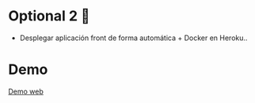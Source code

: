 # Optional 2 🚀
 - Desplegar aplicación front de forma automática + Docker en Heroku..

# Demo
[Demo web]()
